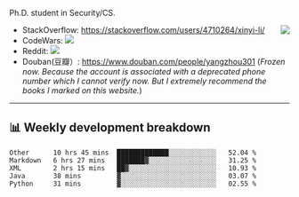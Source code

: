 Ph.D. student in Security/CS.

<img align="right" src="https://github-readme-stats.vercel.app/api?username=li-xin-yi&count_private=true&show_icons=true&hide_title=true&theme=tokyonight" />

- StackOverflow: https://stackoverflow.com/users/4710264/xinyi-li/
- CodeWars: [![](https://www.codewars.com/users/xy-li/badges/micro)](https://www.codewars.com/users/xy-li/)
- Reddit: [![](https://img.shields.io/reddit/user-karma/combined/xy-li?style=social)](https://www.reddit.com/user/xy-li/)
- Douban(豆瓣）: https://www.douban.com/people/yangzhou301  (*Frozen now. Because the account is associated with a deprecated phone number which I cannot verify now. But I extremely recommend the books I marked on this website.*)

---

## 📊 Weekly development breakdown

<!--START_SECTION:waka-->
```text
Other      10 hrs 45 mins  █████████████░░░░░░░░░░░░   52.04 % 
Markdown   6 hrs 27 mins   ███████▓░░░░░░░░░░░░░░░░░   31.25 % 
XML        2 hrs 15 mins   ██▓░░░░░░░░░░░░░░░░░░░░░░   10.93 % 
Java       38 mins         ▓░░░░░░░░░░░░░░░░░░░░░░░░   03.07 % 
Python     31 mins         ▓░░░░░░░░░░░░░░░░░░░░░░░░   02.55 % 
```
<!--END_SECTION:waka-->
